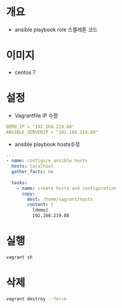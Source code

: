 # 개요
* ansible playbook role 스켈레톤 코드

# 이미지
* centos 7

# 설정
* Vagrantfile IP 수정
```yaml
DEMO_IP = "192.168.219.88"
ANSIBLE_SERVERIP = "192.168.219.89"
```
* ansible playbook hosts수정
```yaml
---
- name: configure ansible hosts
  hosts: localhost
  gather_facts: no
  
  tasks:
    - name: create hosts and configuration
      copy:
        dest: /home/vagrant/hosts
        content: |
          [demo]
          192.168.219.88
```

# 실행
```sh
vagrant sh
```

# 삭제
```sh
vagrant destroy --force
```